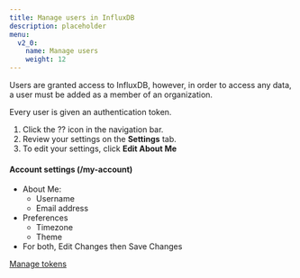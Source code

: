 ```yaml
---
title: Manage users in InfluxDB
description: placeholder
menu:
  v2_0:
    name: Manage users
    weight: 12
---
```


Users are granted access to InfluxDB, however, in order to access any data,
a user must be added as a member of an organization.

Every user is given an authentication token.

1. Click the ?? icon in the navigation bar.
2. Review your settings on the **Settings** tab.
3. To edit your settings, click **Edit About Me**

#### Account settings (/my-account)

* About Me:
    * Username
    * Email address
* Preferences
    * Timezone
    * Theme
* For both, Edit Changes then Save Changes

[Manage tokens](/v2.0/users/tokens)
